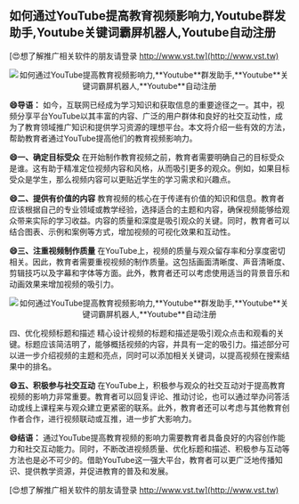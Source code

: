 ## **如何通过YouTube提高教育视频影响力,**Youtube**群发助手,**Youtube**关键词霸屏机器人,**Youtube**自动注册**

[😍想了解推广相关软件的朋友请登录 http://www.vst.tw](http://www.vst.tw)

 <center><img src="https://vst.tw/MP4/tuiguang/png/3.png" alt="如何通过YouTube提高教育视频影响力,**Youtube**群发助手,**Youtube**关键词霸屏机器人,**Youtube**自动注册"></center>

**😄导语：**
如今，互联网已经成为学习知识和获取信息的重要途径之一。其中，视频分享平台YouTube以其丰富的内容、广泛的用户群体和良好的社交互动性，成为了教育领域推广知识和提供学习资源的理想平台。本文将介绍一些有效的方法，帮助教育者通过YouTube提高他们的教育视频影响力。

**😄一、确定目标受众**
在开始制作教育视频之前，教育者需要明确自己的目标受众是谁。这有助于精准定位视频内容和风格，从而吸引更多的观众。例如，如果目标受众是学生，那么视频内容可以更贴近学生的学习需求和兴趣点。

**😄二、提供有价值的内容**
教育视频的核心在于传递有价值的知识和信息。教育者应该根据自己的专业领域或教学经验，选择适合的主题和内容，确保视频能够给观众带来实际的学习收益。内容的质量和深度是吸引观众的关键。同时，教育者可以结合图表、示例和案例等方式，增加视频的可视化效果和互动性。

**😄三、注重视频制作质量**
在YouTube上，视频的质量与观众留存率和分享度密切相关。因此，教育者需要重视视频的制作质量。这包括画面清晰度、声音清晰度、剪辑技巧以及字幕和字体等方面。此外，教育者还可以考虑使用适当的背景音乐和动画效果来增加视频的吸引力。

 <center><img src="https://vst.tw/MP4/tuiguang/png/7.png" alt="如何通过YouTube提高教育视频影响力,**Youtube**群发助手,**Youtube**关键词霸屏机器人,**Youtube**自动注册"></center>

四、优化视频标题和描述
精心设计视频的标题和描述是吸引观众点击和观看的关键。标题应该简洁明了，能够概括视频的内容，并具有一定的吸引力。描述部分可以进一步介绍视频的主题和亮点，同时可以添加相关关键词，以提高视频在搜索结果中的排名。

**😄五、积极参与社交互动**
在YouTube上，积极参与观众的社交互动对于提高教育视频的影响力非常重要。教育者可以回复评论、推动讨论，也可以通过举办问答活动或线上课程来与观众建立更紧密的联系。此外，教育者还可以考虑与其他教育创作者合作，进行视频联动或互推，进一步扩大影响力。

**😄结语：**
通过YouTube提高教育视频的影响力需要教育者具备良好的内容创作能力和社交互动能力。同时，不断改进视频质量、优化标题和描述、积极参与互动等方法也是必不可少的。借助YouTube这一强大平台，教育者可以更广泛地传播知识、提供教学资源，并促进教育的普及和发展。

[😍想了解推广相关软件的朋友请登录 http://www.vst.tw](http://www.vst.tw)



